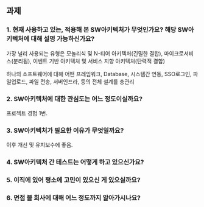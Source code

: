 ## 과제
### 1. 현재 사용하고 있는, 적용해 본 SW아키텍처가 무엇인가요? 해당 SW아키텍처에 대해 설명 가능하신가요?

가장 널리 사용되는 유형은 모놀리식 및 N-티어 아키텍처(긴밀한 결합), 마이크로서비스(분리됨), 이벤트 기반 아키텍처 및 서비스 지향 아키텍처(탄력적 결합)

하나의 소프트웨어에 대해 어떤 프레임워크,  Database,  시스템간 연동, SSO로그인, 파일업로드, 파일 전송, 서버인프라, 등의 전체 설계를 총관리
### 2. SW아키텍처에 대한 관심도는 어느 정도이실까요?

프로젝트 경험 1번.

### 3. SW아키텍처가 필요한 이유가 무엇일까요?

이후 개선 및 유지보수에 좋음.

### 4. SW아키텍처 간 테스트는 어떻게 하고 있으신가요?


### 5. 이직에 있어 평소에 고민이 있으신 게 있으실까요?


### 6. 면접 볼 회사에 대해 어느 정도까지 알아가시나요?

